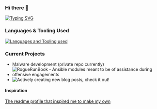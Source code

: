 ### Hi there 👋
[![Typing SVG](https://readme-typing-svg.demolab.com?font=Fira+Code&size=15&pause=2000&random=true&width=435&lines=Browsing+MITRE+ATT%26CK+for+maldev+inspo;Prepping+for+my+next+certification;Banging+my+head+against+Windows+Internals+(7th+edition);Restructuring+my+Obsidian+graph;Brainstorming+another+blog+post)](https://git.io/typing-svg)

<!--
**1d8/1d8** is a ✨ _special_ ✨ repository because its `README.md` (this file) appears on your GitHub profile.

Here are some ideas to get you started:

- 🔭 I’m currently working on ...
- 🌱 I’m currently learning ...
- 👯 I’m looking to collaborate on ...
- 🤔 I’m looking for help with ...
- 💬 Ask me about ...
- 📫 How to reach me: ...
- 😄 Pronouns: ...
- ⚡ Fun fact: ...
-->
### Languages & Tooling Used
[![Languages and Tooling used](https://skillicons.dev/icons?i=ansible,c,python,html,js,go,powershell,bash,nim)](https://skillicons.dev)

<!-- [![GitHub Streak](https://github-readme-streak-stats.herokuapp.com?user=1d8&theme=blueberry-duo&hide_border=true)](https://git.io/streak-stats) -->

### Current Projects
* Malware development (private repo currently)
* ![RogueRunBook - Ansible modules meant to be of assistance during offensive engagements](https://github.com/1d8/roguerunbook)
* ![Actively creating new blog posts, check it out!](https://1d8.github.io)

#### Inspiration
[The readme profile that inspired me to make my own](https://github.com/cr-0w/cr-0w/blob/main/README.md)
